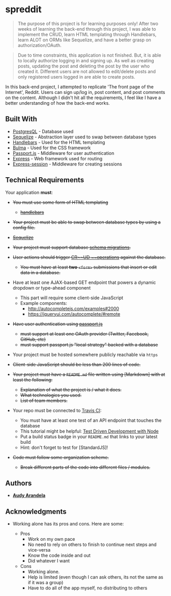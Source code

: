 # spreddit

> The purpose of this project is for learning purposes only! After two weeks of learning the back-end through this project, I was able to implement the CRUD, learn HTML templating through Handlebars, learn ALOT on ORMs like Sequelize, and have a better grasp on authorization/OAuth. 

> Due to time constraints, this application is not finished. But, it is able to locally authorize logging in and signing up. As well as creating posts, updating the post and deleting the post by the user who created it. Different users are not allowed to edit/delete posts and only registered users logged in are able to create posts.

In this back-end project, I attempted to replicate 'The front page of the Internet', Reddit. Users can sign up/log in, post content, and post comments on the content. Although I didn't hit all the requirements, I feel like I have a better understanding of how the back-end works. 

## Built With

* [PostgresQL](https://www.postgresql.org/) - Database used
* [Sequelize](http://docs.sequelizejs.com/) - Abstraction layer used to swap between database types
* [Handlebars](https://handlebarsjs.com/) - Used for the HTML templating
* [Bulma](https://bulma.io) - Used for the CSS framework
* [Passport.js](http://www.passportjs.org/) - Middleware for user authentication
* [Express](https://expressjs.com/) - Web framework used for routing
* [Express-session](https://www.npmjs.com/package/express-session) - Middleware for creating sessions

## Technical Requirements

Your application **must**:

- ~~You must use some form of HTML templating~~
  - ~~[handlebars](https://handlebarsjs.com/)~~
  
- ~~Your project must be able to swap between database types by using a config file.~~
 - ~~[Sequelize](http://docs.sequelizejs.com/)~~

- ~~Your project must support database [schema migrations](https://en.wikipedia.org/wiki/Schema_migration).~~

- ~~User actions should trigger [CR~~UD ~~operations](https://en.wikipedia.org/wiki/Create,_read,_update_and_delete) against the database.~~
  - ~~You must have at least **two** `<form>` submissions that insert or edit data in a database.~~

- Have at least one AJAX-based GET endpoint that powers a dynamic dropdown or type-ahead component
  - This part will require some client-side JavaScript
  - Example components:
    - http://autocompletejs.com/examples#2000
    - https://jqueryui.com/autocomplete/#remote

- ~~Have user authentication using [passport.js](http://www.passportjs.org/)~~
  - ~~must support at least one OAuth provider (Twitter, Facebook, GitHub, etc)~~
  - ~~must support passport.js "local strategy" backed with a database~~

- Your project must be hosted somewhere publicly reachable via `https`

- ~~Client-side JavaScript should be less than 200 lines of code.~~

- ~~Your project must have a `README.md` file written using [Markdown] with at least the following:~~
  - ~~Explanation of what the project is / what it does.~~
  - ~~What technologies you used.~~
  - ~~List of team members.~~

- Your repo must be connected to [Travis CI](https://travis-ci.org/):
  - You must have at least one test of an API endpoint that touches the database
  - This tutorial might be helpful: [Test Driven Development with Node](https://mherman.org/blog/test-driven-development-with-node/)
  - Put a build status badge in your `README.md` that links to your latest build
  - Hint: don't forget to test for [StandardJS]!

- ~~Code must follow some organization scheme.~~
  - ~~Break different parts of the code into different files / modules.~~
 
## Authors

* [**Audy Arandela**](https://github.com/aarandela)

## Acknowledgments

* Working alone has its pros and cons. Here are some:

  * Pros
    - Work on my own pace
    - No need to rely on others to finish to continue next steps and vice-versa
    - Know the code inside and out
    - Did whatever I want
  * Cons
    - Working alone.
    - Help is limited (even though I can ask others, its not the same as if it was a group)
    - Have to do all of the app myself, no distributing to others
    
